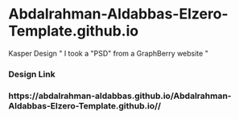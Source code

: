 # Abdalrahman-Aldabbas-Elzero-Template.github.io
Kasper Design " I took a "PSD" from a GraphBerry website "
<h3>Design Link<h3/> <p>https://abdalrahman-aldabbas.github.io/Abdalrahman-Aldabbas-Elzero-Template.github.io//<p/>
